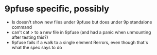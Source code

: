 # 9pfuse specific, possibly
- ls doesn't show new files under 9pfuse but does under 9p standalone command
- can't cat > to a new file in 9pfuse (and had a panic when unmounting after testing this?)
- 9pfuse fails if a walk to a single element Rerrors, even though that's what the spec says to do